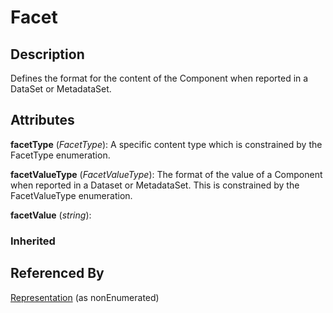 
# Facet





## Description

Defines the format for the content of the Component when reported in a DataSet or MetadataSet.


## Attributes

**facetType** (*FacetType*): A specific content type which is constrained by the FacetType enumeration.

**facetValueType** (*FacetValueType*): The format of the value of a Component when reported in a Dataset or MetadataSet. This is constrained by the FacetValueType enumeration.

**facetValue** (*string*): 

### Inherited





## Referenced By

[Representation](Representation.md) (as nonEnumerated)



